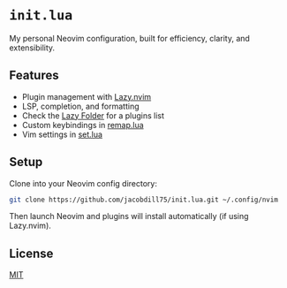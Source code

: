 # `init.lua`

My personal Neovim configuration, built for efficiency, clarity, and extensibility.

## Features

- Plugin management with [Lazy.nvim](https://github.com/folke/lazy.nvim)
- LSP, completion, and formatting
- Check the [Lazy Folder](./lua/config/lazy) for a plugins list
- Custom keybindings in [remap.lua](./lua/config/remap.lua)
- Vim settings in [set.lua](./lua/config/set.lua)

## Setup

Clone into your Neovim config directory:

```bash
git clone https://github.com/jacobdill75/init.lua.git ~/.config/nvim
```

Then launch Neovim and plugins will install automatically (if using Lazy.nvim).

## License

[MIT](./LICENSE.md)

